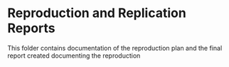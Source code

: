 # Reproduction and Replication Reports
This folder contains documentation of the reproduction plan and the final report created documenting the reproduction
